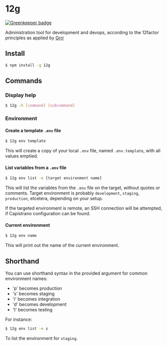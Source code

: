 # 12g

[![Greenkeeper badge](https://badges.greenkeeper.io/grrr-amsterdam/12g.svg)](https://greenkeeper.io/)

Administration tool for development and devops, according to the 12factor principles as applied by [Grrr](https://github.com/grrr-amsterdam)


## Install
```bash
$ npm install -g 12g
```


## Commands

### Display help
```bash
$ 12g -h [command] [subcommand]
```

### Environment
#### Create a template `.env` file
```bash
$ 12g env template
```
This will create a copy of your local `.env` file, named `.env.template`, with all values emptied.


#### List variables from a `.env` file
```bash
$ 12g env list -e [target environment name]
```
This will list the variables from the `.env` file on the target, without quotes or comments.
Target environment is probably `development`, `staging`, `production`, etcetera, depending on your setup.

If the targeted environment is remote, an SSH connection will be attempted, if Capistrano configuration can be found.


#### Current environment
```bash
$ 12g env name
```
This will print out the name of the current environment.

## Shorthand
You can use shorthand syntax in the provided argument for common environment names:

 * 'p' becomes production
 * 's' becomes staging
 * 'i' becomes integration
 * 'd' becomes development
 * 't' becomes testing

For instance:
```bash
$ 12g env list -e s
```
To list the environment for `staging`.
